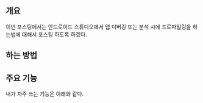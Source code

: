 

## 개요



이번 포스팅에서는 안드로이드 스튜디오에서 앱 디버깅 또는 분석 시에 프로파일링을 하는법에 대해서 포스팅 하도록 하겠다.



## 하는 방법



## 주요 기능



내가 자주 쓰는 기능은 아래와 같다.

